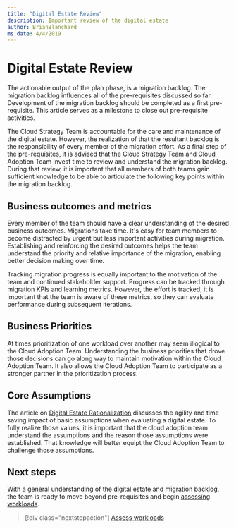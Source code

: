 ```yaml
---
title: "Digital Estate Review"
description: Important review of the digital estate
author: BrianBlanchard
ms.date: 4/4/2019
---
```


# Digital Estate Review

The actionable output of the plan phase, is a migration backlog. The migration backlog influences all of the pre-requisites discussed so far. Development of the migration backlog should be completed as a first pre-requisite. This article serves as a milestone to close out pre-requisite activities.

The Cloud Strategy Team is accountable for the care and maintenance of the digital estate. However, the realization of that the resultant backlog is the responsibility of every member of the migration effort. As a final step of the pre-requisites, it is advised that the Cloud Strategy Team and Cloud Adoption Team invest time to review and understand the migration backlog. During that review, it is important that all members of both teams gain sufficient knowledge to be able to articulate the following key points within the migration backlog.

## Business outcomes and metrics

Every member of the team should have a clear understanding of the desired business outcomes. Migrations take time. It's easy for team members to become distracted by urgent but less important activities during migration. Establishing and reinforcing the desired outcomes helps the team understand the priority and relative importance of the migration, enabling better decision making over time.

Tracking migration progress is equally important to the motivation of the team and continued stakeholder support. Progress can be tracked through migration KPIs and learning metrics. However, the effort is tracked, it is important that the team is aware of these metrics, so they can evaluate performance during subsequent iterations.

## Business Priorities

At times prioritization of one workload over another may seem illogical to the Cloud Adoption Team. Understanding the business priorities that drove those decisions can go along way to maintain motivation within the Cloud Adoption Team. It also allows the Cloud Adoption Team to participate as a stronger partner in the prioritization process.

## Core Assumptions

The article on [Digital Estate Rationalization](../../../digital-estate/rationalize.md) discusses the agility and time saving impact of basic assumptions when evaluating a digital estate. To fully realize those values, it is important that the cloud adoption team understand the assumptions and the reason those assumptions were established. That knowledge will better equipt the Cloud Adoption Team to challenge those assumptions.

## Next steps

With a general understanding of the digital estate and migration backlog, the team is ready to move beyond pre-requisites and begin [assessing workloads](../assess/index.md).

> [!div class="nextstepaction"]
> [Assess workloads](../assess/index.md)